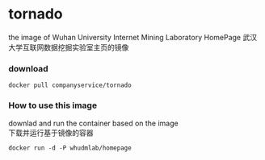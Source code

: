 # tornado
the image of Wuhan University Internet Mining Laboratory HomePage
武汉大学互联网数据挖掘实验室主页的镜像
### download
``` docker pull companyservice/tornado ```
### How to use this image
downlad and run the container based on the image        
下载并运行基于镜像的容器        
        
``` docker run -d -P whudmlab/homepage ```        
